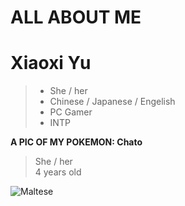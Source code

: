 # **ALL ABOUT ME**

 # Xiaoxi Yu
>
>* She / her
>* Chinese / Japanese / Engelish
>* PC Gamer
>* INTP
>    

**A PIC OF MY POKEMON: Chato**
> She / her  
> 4 years old
   

![Maltese](https://thehappypuppysite.com/wp-content/uploads/2016/09/The-Maltese-HP-long.jpg)
 





